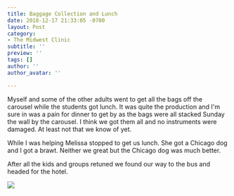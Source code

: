 ```yaml
---
title: Baggage Collection and Lunch
date: 2018-12-17 21:33:05 -0700
layout: Post
category:
- The Midwest Clinic
subtitle: ''
preview: ''
tags: []
author: ''
author_avatar: ''

---
```

Myself and some of the other adults went to get all the bags off the carousel while the students got lunch. It was quite the production and I'm sure in was a pain for dinner to get by as the bags were all stacked Sunday the wall by the carousel. I think we got them all and no instruments were damaged. At least not that we know of yet.

While I was helping Melissa stopped to get us lunch. She got a Chicago dog and I got a brawt. Neither we great but the Chicago dog was much better. 

After all the kids and groups retuned we found our way to the bus and headed for the hotel. 

![](/uploads/21C036C4-40E9-4ED1-BD0A-8DB56E47D390.jpeg)
